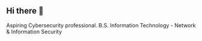 ## Hi there 👋

Aspiring Cybersecurity professional.
B.S. Information Technology - Network & Information Security
